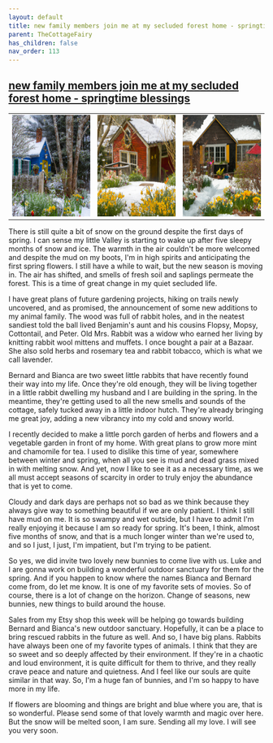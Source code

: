 ```yaml
---
layout: default
title: new family members join me at my secluded forest home - springtime blessings
parent: TheCottageFairy
has_children: false
nav_order: 113
---
```


## [new family members join me at my secluded forest home - springtime blessings](https://www.youtube.com/watch?v=TpcoCn09e2k)

<div>
<table align="center">
	<tr>
		<td align="center">
			<img src="../../posters/new_family_members_join_me_at_my_secluded_forest_home_-_springtime_blessings-[TpcoCn09e2k]/generated_00.png" height="200" width="200"/>
		</td>
		<td align="center">
			<img src="../../posters/new_family_members_join_me_at_my_secluded_forest_home_-_springtime_blessings-[TpcoCn09e2k]/generated_01.png" height="200" width="200"/>
		</td>
		<td align="center">
			<img src="../../posters/new_family_members_join_me_at_my_secluded_forest_home_-_springtime_blessings-[TpcoCn09e2k]/generated_02.png" height="200" width="200"/>
		</td>
	</tr>
</table>
</div>

There is still quite a bit of snow on the ground despite the first days of spring. I can sense my little Valley is starting to wake up after five sleepy months of snow and ice. The warmth in the air couldn't be more welcomed and despite the mud on my boots, I'm in high spirits and anticipating the first spring flowers. I still have a while to wait, but the new season is moving in. The air has shifted, and smells of fresh soil and saplings permeate the forest. This is a time of great change in my quiet secluded life.

I have great plans of future gardening projects, hiking on trails newly uncovered, and as promised, the announcement of some new additions to my animal family. The wood was full of rabbit holes, and in the neatest sandiest told the ball lived Benjamin's aunt and his cousins Flopsy, Mopsy, Cottontail, and Peter. Old Mrs. Rabbit was a widow who earned her living by knitting rabbit wool mittens and muffets. I once bought a pair at a Bazaar. She also sold herbs and rosemary tea and rabbit tobacco, which is what we call lavender.

Bernard and Bianca are two sweet little rabbits that have recently found their way into my life. Once they're old enough, they will be living together in a little rabbit dwelling my husband and I are building in the spring. In the meantime, they're getting used to all the new smells and sounds of the cottage, safely tucked away in a little indoor hutch. They're already bringing me great joy, adding a new vibrancy into my cold and snowy world.

I recently decided to make a little porch garden of herbs and flowers and a vegetable garden in front of my home. With great plans to grow more mint and chamomile for tea. I used to dislike this time of year, somewhere between winter and spring, when all you see is mud and dead grass mixed in with melting snow. And yet, now I like to see it as a necessary time, as we all must accept seasons of scarcity in order to truly enjoy the abundance that is yet to come.

Cloudy and dark days are perhaps not so bad as we think because they always give way to something beautiful if we are only patient. I think I still have mud on me. It is so swampy and wet outside, but I have to admit I'm really enjoying it because I am so ready for spring. It's been, I think, almost five months of snow, and that is a much longer winter than we're used to, and so I just, I just, I'm impatient, but I'm trying to be patient.

So yes, we did invite two lovely new bunnies to come live with us. Luke and I are gonna work on building a wonderful outdoor sanctuary for them for the spring. And if you happen to know where the names Bianca and Bernard come from, do let me know. It is one of my favorite sets of movies. So of course, there is a lot of change on the horizon. Change of seasons, new bunnies, new things to build around the house.

Sales from my Etsy shop this week will be helping go towards building Bernard and Bianca's new outdoor sanctuary. Hopefully, it can be a place to bring rescued rabbits in the future as well. And so, I have big plans. Rabbits have always been one of my favorite types of animals. I think that they are so sweet and so deeply affected by their environment. If they're in a chaotic and loud environment, it is quite difficult for them to thrive, and they really crave peace and nature and quietness. And I feel like our souls are quite similar in that way. So, I'm a huge fan of bunnies, and I'm so happy to have more in my life.

If flowers are blooming and things are bright and blue where you are, that is so wonderful. Please send some of that lovely warmth and magic over here. But the snow will be melted soon, I am sure. Sending all my love. I will see you very soon.